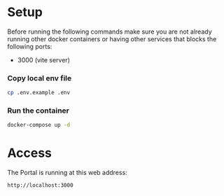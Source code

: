 # Setup
Before running the following commands make sure you are not already running other docker containers or having other services that blocks the following ports:
- 3000 (vite server)

### Copy local env file
```bash
cp .env.example .env
```

### Run the container

```bash
docker-compose up -d
```

# Access
The Portal is running at this web address:
```
http://localhost:3000
```
